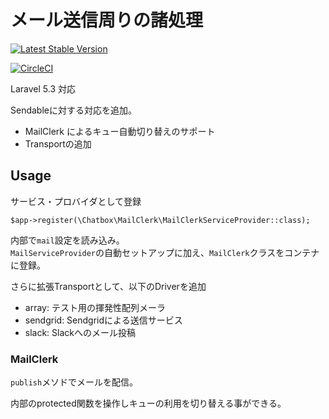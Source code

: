 # メール送信周りの諸処理

[![Latest Stable Version](https://poser.pugx.org/chatbox-inc/mailclerk/version)](https://packagist.org/packages/chatbox-inc/mailclerk)

[![CircleCI](https://circleci.com/gh/chatbox-inc/mailclerk.svg?style=svg)](https://circleci.com/gh/chatbox-inc/mailclerk)

Laravel 5.3 対応

Sendableに対する対応を追加。

- MailClerk によるキュー自動切り替えのサポート
- Transportの追加

## Usage

サービス・プロバイダとして登録

````
$app->register(\Chatbox\MailClerk\MailClerkServiceProvider::class);
````

内部で`mail`設定を読み込み。  
`MailServiceProvider`の自動セットアップに加え、`MailClerk`クラスをコンテナに登録。

さらに拡張Transportとして、以下のDriverを追加

- array: テスト用の揮発性配列メーラ
- sendgrid: Sendgridによる送信サービス
- slack: Slackへのメール投稿

### MailClerk

`publish`メソドでメールを配信。

内部のprotected関数を操作しキューの利用を切り替える事ができる。
